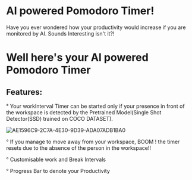 # AI powered Pomodoro Timer!

 Have you ever wondered how your productivity would increase if you are monitored by AI. Sounds Interesting isn't it?!
 

# Well here's your AI powered Pomodoro Timer 

## Features:
°  Your workInterval Timer can be started only if your presence in front of the workspace is detected by the 
   Pretrained Model(Single Shot Detector(SSD) 
   trained on COCO DATASET).




![AE1596C9-2C7A-4E30-9D39-ADA07ADB1BA0](https://github.com/Abilaashss/AI-Powered-Pomodoro-Timer/assets/113171348/cc9de56c-7951-48e3-8411-bfbe29e0d146)


 


°  If you manage to move away from your workspace, BOOM ! the timer resets due to the absence of the person in the workspace!!






°  Customisable work and Break Intervals


°  Progress Bar to denote your Productivity









